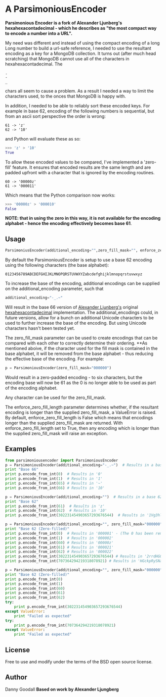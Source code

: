 A ParsimoniousEncoder
=====================

**Parsimonious Encoder is a fork of Alexander Ljunberg's hexahexacontadecimal - which he describes as "the most compact 
way to encode a number into a URL".**

My need was different and instead of using the compact encoding of a long Long number to build a url-safe reference, 
I needed to use the resultant encoding as a key for a MongoDB collection. It turns out (after much head scratching) 
that MongoDB cannot use all of the characters in hexahexacontadecimal. The 
```
.
-
_
```
chars all seem to cause a problem.  As a result I needed a way to limit the characters used, to the onces that MongoDB is happy with. 

In addition, I needed to be able to reliably sort these encoded keys. For example in base 62, encoding of the following 
numbers is sequential, but from an ascii sort perspective the order is wrong:
```
61 -> 'z'
62 -> '10'
```
and Python will evaluate these as so: 
```python
>>> 'z' > '10'
True
```
To allow these encoded values to be compared, I've implemented a 'zero-fill' feature. It ensures that encoded results 
are the same length and are padded upfront with a character that is ignored by the encoding routines.
```
60 -> '00000z'
61 -> '000011'
```
Which means that the Python comparison now works:
```python
>>> '00000z' > '000010'
False
```
**NOTE: that in using the zero in this way, it is not available for the encoding alphabet - hence the encoding effectively
becomes base 61**.

## Usage ##

```python
ParsimoniusEncoder(additional_encoding="",zero_fill_mask="", enforce_zero_fill_length=Falue)
```
By default the ParsimoniousEncoder is setup to use a base 62 encoding using the following characters (the base alphabet):
```
0123456789ABCDEFGHIJKLMNOPQRSTUVWXYZabcdefghijklmnopqrstuvwxyz
```
To increase the base of the encoding, additional encodings can be supplied on the additional_encoding parameter, 
such that 
```python
additional_encoding="-_.~"
```
Will result in the base 66 version of [Alexander Ljunberg's](https://github.com/aljungberg) original [hexahexacontadecimal](https://github.com/aljungberg/hexahexacontadecimal) implementation. The additional_encodings could, in future versions, allow for a bunch on additional Unicode characters to be used to further increase the base of the encoding. But using Unicode characters hasn't been tested yet.

The zero_fill_mask parameter can be used to create encodings that can be compared with each other to correctly determine their ordering. **As mentioned aboive, if the character used for the fill mask is contained in the base alphabet, it will be removed from the base alphabet - thus reducing the effective base of the encoding. For example:
```python
p = ParsimoniousEncoder(zero_fill_mask="000000")
```
Would result in a zero-padded encoding - to six characters, but the encoding base will now be 61 as the 0 is no longer able to be used as part of the encoding alphabet.

Any character can be used for the zero_fill_mask.

The enforce_zero_fill_length parameter determines whether, if the resultant encoding is longer than the supplied zero_fill_mask, a ValueError is raised. By default, enforce_zero_fill_length is False which means that encodings longer than the supplied zero_fill_mask are returned. With enforce_zero_fill_length set to True, then any encoding which is longer than the supplied zero_fill_mask will raise an exception.

## Examples

```python
from parsimoniousencoder import ParsimoniousEncoder
p = ParsimoniousEncoder(additional_encoding="-_.~")  # Results in a base 66 encoder
print "Base 66"
print p.encode_from_int(0)  # Results in '0'
print p.encode_from_int(1)  # Results in '1'
print p.encode_from_int(65) # Results in '~'
print p.encode_from_int(66) # Results in '10'

p = ParsimoniousEncoder(additional_encoding="")  # Results in a base 62 encode
print "Base 62"
print p.encode_from_int(61)  # Results in 'z'
print p.encode_from_int(62)  # Results in '10'
print p.encode_from_int(302231454903657293676544)  # Results in '1Vg3hltyXNOOy8'

p = ParsimoniousEncoder(additional_encoding="", zero_fill_mask="000000")  # Results in a base 61 encode
print "Base 62 (Zero-filled)"
print p.encode_from_int(0)  # Results in '000001' - (The 0 has been removed from the encoding alphabet as it is in the mask)
print p.encode_from_int(1)  # Results in '000002'
print p.encode_from_int(60) # Results in '00000z'
print p.encode_from_int(61) # Results in '000021'
print p.encode_from_int(62) # Results in '000022'
print p.encode_from_int(302231454903657293676544) # Results in '2rrdHGQLtWcYOS'
print p.encode_from_int(707364294219318078921) # Results in 'HGckpRySNak5'

p = ParsimoniousEncoder(additional_encoding="", zero_fill_mask="000000", enforce_zero_fill_length=True)  # Results in a base 61 encode
print "Base 62 (Zero-filled)"
print p.encode_from_int(0)
print p.encode_from_int(1)
print p.encode_from_int(60)
print p.encode_from_int(61)
print p.encode_from_int(62)
try:
    print p.encode_from_int(302231454903657293676544)
except ValueError:
    print "Failed as expected"
try:
    print p.encode_from_int(707364294219318078921)
except ValueError:
    print "Failed as expected"
```

## License ##

Free to use and modify under the terms of the BSD open source license.

## Author ##

Danny Goodall
__Based on work by Alexander Ljungberg__
